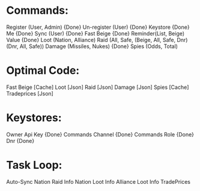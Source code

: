 # Commands:

Register (User, Admin) {Done}
Un-register (User) {Done}
Keystore {Done}
Me {Done}
Sync (User) {Done}
Fast Beige {Done}
Reminder(List, Beige)
Value {Done}
Loot (Nation, Alliance)
Raid (All, Safe, (Beige, All, Safe, Dnr) (Dnr, All, Safe))
Damage (Missiles, Nukes) {Done}
Spies (Odds, Total)

# Optimal Code:

Fast Beige [Cache]
Loot  [Json]
Raid [Json]
Damage [Json]
Spies [Cache]
Tradeprices [Json]


# Keystores:

Owner Api Key {Done}
Commands Channel {Done}
Commands Role {Done}
Dnr {Done}

# Task Loop:

Auto-Sync
Nation Raid Info
Nation Loot Info
Alliance Loot Info
TradePrices
